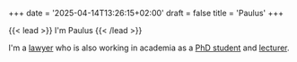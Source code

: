 +++
date = '2025-04-14T13:26:15+02:00'
draft = false
title = 'Paulus'
+++

 
{{< lead >}} I'm Paulus {{< /lead >}}

I'm a [lawyer](#) who is also working in academia as a [PhD student](#) and [lecturer](#).
